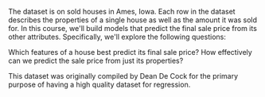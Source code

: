 The dataset is on sold houses in Ames, Iowa. Each row in the dataset describes the properties of 
a single house as well as the amount it was sold for. In this course, we'll build models that predict the 
final sale price from its other attributes. Specifically, we'll explore the following questions:

Which features of a house best predict its final sale price?
How effectively can we predict the sale price from just its properties?

This dataset was originally compiled by Dean De Cock for the primary purpose of having a high quality dataset for regression.
